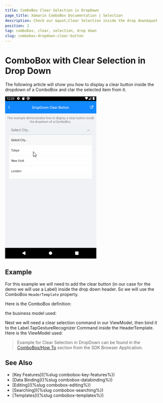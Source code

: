 ```yaml
---
title: ComboBox Clear Selection in DropDown
page_title: Xamarin ComboBox Documentation | Selection
description: Check our &quot;Clear Selection inside the drop down&quot; documentation article for Telerik ComboBox for Xamarin control.
position: 2
tag: combobox, clear, selection, drop down
slug: combobox-dropdown-clear-button
---
```


# ComboBox with Clear Selection in Drop Down

The following article will show you how to display a clear button inside the dropdown of a ComboBox and clar the selected item from it.

![ComboBox Clear Selection in DropDown](../images/combobox-howto-clear-selection-dropdown-video.gif "ComboBox Clear Selection in DropDown")

## Example

For this example we will need to add the clear button (in our case for the demo we will use a Label) inside the drop down header. So we will use the ComboBox `HeaderTemplate` property. 

<snippet id='combobox-howto-dropdown-clearbutton-headertemplate'/>

Here is the ComboBox definition: 

<snippet id='combobox-howto-dropdown-clearbutton'/>

the business model used: 

<snippet id='combobox-city-businessmodel'/>

Next we will need a clear selection command in our ViewModel, then bind it to the Label.TapGestureRecognizer Command inside the HeaderTemplate. Here is the ViewModel used:

<snippet id='combobox-howto-dropdown-clearbutton-viewmodel'/> 

> Example for Clear Selection in DropDown can be found in the [ComboBox/How To](https://github.com/telerik/xamarin-forms-sdk/tree/master/XamarinSDK/SDKBrowser/SDKBrowser/Examples/ComboBox/HowTo/DropDownClearButtonExample) section from the SDK Browser Application.

## See Also

- [Key Features]({%slug combobox-key-features%})
- [Data Binding]({%slug combobox-databinding%})
- [Editing]({%slug combobox-editing%})
- [Searching]({%slug combobox-searching%})
- [Templates]({%slug combobox-templates%})
